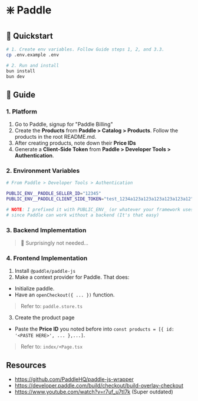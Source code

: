 # ❇️ Paddle

## 🚀 Quickstart

```sh
# 1. Create env variables. Follow Guide steps 1, 2, and 3.3.
cp .env.example .env

# 2. Run and install
bun install
bun dev
```

## 📖 Guide

### 1. Platform

1. Go to Paddle, signup for "Paddle Billing"
2. Create the **Products** from **Paddle > Catalog > Products**. Follow the products in the root README.md.
3. After creating products, note down their **Price IDs**
4. Generate a **Client-Side Token** from **Paddle > Developer Tools > Authentication**.

### 2. Environment Variables

```sh
# From Paddle > Developer Tools > Authentication

PUBLIC_ENV__PADDLE_SELLER_ID="12345"
PUBLIC_ENV__PADDLE_CLIENT_SIDE_TOKEN="test_1234a123a123a123a123a123a12"

# NOTE: I prefixed it with PUBLIC_ENV_ (or whatever your framework uses) to expose on client-side.
# since Paddle can work without a backend (It's that easy)
```

### 3. Backend Implementation

> 🙏 Surprisingly not needed...

### 4. Frontend Implementation

1. Install `@paddle/paddle-js`
2. Make a context provider for Paddle. That does:

- Initialize paddle.
- Have an `openCheckout({ ... })` function.

> Refer to: `paddle.store.ts`

3. Create the product page

- Paste the **Price ID** you noted before into `const products = [{ id: '<PASTE HERE>', ... },...]`.

> Refer to: `index/+Page.tsx`

## Resources

- https://github.com/PaddleHQ/paddle-js-wrapper
- https://developer.paddle.com/build/checkout/build-overlay-checkout
- https://www.youtube.com/watch?v=r7uf_u7tI7k (Super outdated)
